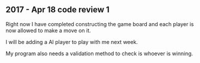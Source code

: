 ## 2017 - Apr 18 code review 1
Right now I have completed constructing the game board and each player is now allowed to make a move on it. <br>

I will be adding a AI player to play with me next week.

My program also needs a validation method to check is whoever is winning.
